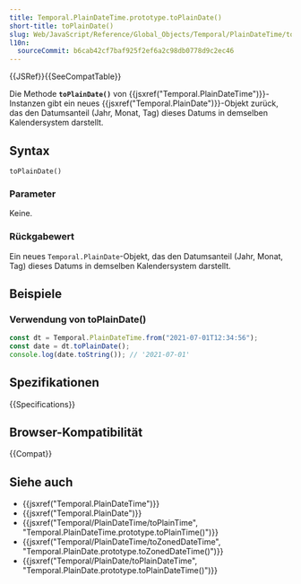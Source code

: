 ```yaml
---
title: Temporal.PlainDateTime.prototype.toPlainDate()
short-title: toPlainDate()
slug: Web/JavaScript/Reference/Global_Objects/Temporal/PlainDateTime/toPlainDate
l10n:
  sourceCommit: b6cab42cf7baf925f2ef6a2c98db0778d9c2ec46
---
```


{{JSRef}}{{SeeCompatTable}}

Die Methode **`toPlainDate()`** von {{jsxref("Temporal.PlainDateTime")}}-Instanzen gibt ein neues {{jsxref("Temporal.PlainDate")}}-Objekt zurück, das den Datumsanteil (Jahr, Monat, Tag) dieses Datums in demselben Kalendersystem darstellt.

## Syntax

```js-nolint
toPlainDate()
```

### Parameter

Keine.

### Rückgabewert

Ein neues `Temporal.PlainDate`-Objekt, das den Datumsanteil (Jahr, Monat, Tag) dieses Datums in demselben Kalendersystem darstellt.

## Beispiele

### Verwendung von toPlainDate()

```js
const dt = Temporal.PlainDateTime.from("2021-07-01T12:34:56");
const date = dt.toPlainDate();
console.log(date.toString()); // '2021-07-01'
```

## Spezifikationen

{{Specifications}}

## Browser-Kompatibilität

{{Compat}}

## Siehe auch

- {{jsxref("Temporal.PlainDateTime")}}
- {{jsxref("Temporal.PlainDate")}}
- {{jsxref("Temporal/PlainDateTime/toPlainTime", "Temporal.PlainDateTime.prototype.toPlainTime()")}}
- {{jsxref("Temporal/PlainDateTime/toZonedDateTime", "Temporal.PlainDate.prototype.toZonedDateTime()")}}
- {{jsxref("Temporal/PlainDate/toPlainDateTime", "Temporal.PlainDate.prototype.toPlainDateTime()")}}

